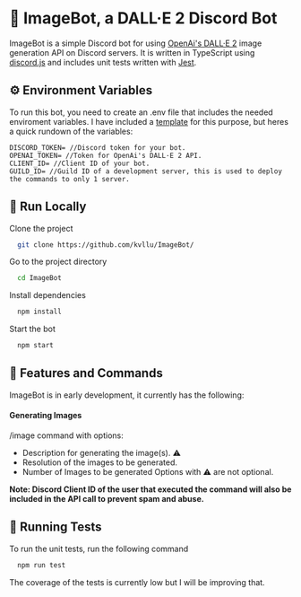 
# 🧠 ImageBot, a DALL·E 2 Discord Bot

ImageBot is a simple Discord bot for using [OpenAi's DALL·E 2](https://openai.com/dall-e-2/) image generation API on Discord servers. It is written in TypeScript using [discord.js](https://discord.js.org/) and includes unit tests written with [Jest](https://jestjs.io/).




## ⚙️ Environment Variables

To run this bot, you need to create an .env file that includes the needed enviroment variables. I have included a [template](https://github.com/kvllu/ImageBot/blob/main/.env_template) for this purpose, but heres a quick rundown of the variables:

    DISCORD_TOKEN= //Discord token for your bot.
    OPENAI_TOKEN= //Token for OpenAi's DALL·E 2 API.
    CLIENT_ID= //Client ID of your bot.
    GUILD_ID= //Guild ID of a development server, this is used to deploy the commands to only 1 server.


## 🚀 Run Locally

Clone the project

```bash
  git clone https://github.com/kvllu/ImageBot/
```

Go to the project directory

```bash
  cd ImageBot
```

Install dependencies

```bash
  npm install
```

Start the bot

```bash
  npm start
```


## 📝 Features and Commands

ImageBot is in early development, it currently has the following:

#### Generating Images
/image command with options:
- Description for generating the image(s). ⚠️
- Resolution of the images to be generated.
- Number of Images to be generated
Options with ⚠️ are not optional.

**Note: Discord Client ID of the user that executed the command will also be included in the API call to prevent spam and abuse.**
## 🧪 Running Tests

To run the unit tests, run the following command

```bash
  npm run test
```
The coverage of the tests is currently low but I will be improving that.

